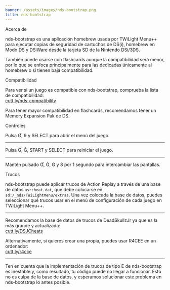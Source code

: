 ```yaml
---
banner: /assets/images/nds-bootstrap.png
title: nds-bootstrap
---
```


<div id="about" class="section-title">Acerca de</div>
<div class="section-body">
    <p>
        nds-bootstrap es una aplicación homebrew usada por TWiLight Menu++ para ejecutar copias de seguridad de cartuchos de DS(i), homebrew en Modo DS y DSiWare desde la tarjeta SD de la Nintendo DSi/3DS.
    </p>
    <p>
        También puede usarse con flashcards aunque la compatibilidad será menor, por lo que se enfoca principalmente para las dedicadas únicamente al homebrew o si tienen baja compatibilidad.
    </p>
</div>

<div id="compatibility" class="section-title">Compatibilidad</div>
<div class="section-body">
    <p>
        Para ver si un juego es compatible con nds-bootstrap, comprueba la lista de compatibilidad:<br><a href="https://cutt.ly/nds-compatibility">cutt.ly/nds-compatibility</a>
    </p>
    <p>
        Para tener mayor compatibilidad en flashcards, recomendamos tener un Memory Expansion Pak de DS.
    </p>
</div>

<div id="controls" class="section-title">Controles</div>
<div class="section-body">
    <p class="mb-0">
        Pulsa &#xE004;, &#xE07A; y SELECT para abrir el menú del juego.
    </p>
    <hr>
    <p class="mb-0">
        Pulsa &#xE004;, &#xE005;, START y SELECT para reiniciar el juego.
    </p>
    <hr>
    <p class="mb-0">
        Mantén pulsado &#xE004;, &#xE005;, &#xE002; y &#xE079; por 1 segundo para intercambiar las pantallas.
    </p>
</div>

<div id="cheats" class="section-title">Trucos</div>
<div class="section-body">
    <p>
        nds-bootstrap puede aplicar trucos de Action Replay a través de una base de datos <code>usrcheat.dat</code>, que debe colocarse en <code>sd:/_nds/TWiLightMenu/extras</code>. Una vez colocada la base de datos, puedes seleccionar qué trucos usar en el menú de configuración de cada juego en TWiLight Menu++.
    </p>
    <hr>
    <p>
        Recomendamos la base de datos de trucos de DeadSkullzJr ya que es la más grande y actualizada:<br><a href="https://cutt.ly/DSJCheats">cutt.ly/DSJCheats</a>
    </p>
    <p>
        Alternativamente, si quieres crear una propia, puedes usar R4CEE en un ordenador:<br><a href="https://cutt.ly/r4cce">cutt.ly/r4cce</a>
    </p>
    <hr>
    <p>
        Ten en cuenta que la implementación de trucos de tipo E de nds-bootstrap es inestable y, como resultado, tu código puede no llegar a funcionar. Esto no es culpa de la base de datos, y esperamos solucionar este problema en nds-bootstrap lo antes posible.
    </p>
</div>
